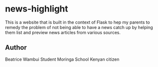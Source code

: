 # news-highlight
This is a website that is built in the context of Flask to hep my parents to remedy the problem of not being able to have a news catch up by helping them list and preview news articles from various sources.   
## Author 
Beatrice Wambui
Student Moringa School
Kenyan citizen

